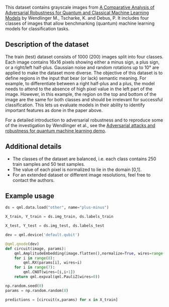 This dataset contains grayscale images from [A Comparative Analysis of Adversarial Robustness for Quantum and Classical Machine Learning Models](https://arxiv.org/abs/2404.16154) by Wendlinger M., Tscharke, K. and Debus, P. It includes four classes of images that allow benchmarking (quantum) machine learning models for classification tasks.

## Description of the dataset

The train (test) dataset consists of 1000 (200) images split into four classes. Each image contains 16x16 pixels showing either a minus sign, a plus sign, or a right/left half-plus. Gaussian noise and random rotations up to 10° are applied to make the dataset more diverse. The objective of this dataset is to define regions in the input that bear (or lack) semantic meaning. For example, to differentiate between a right half-plus and a plus, the model needs to attend to the absence of high pixel value in the left part of the image. However, in this example, the region on the top and bottom of the image are the same for both classes and should be irrelevant for successful classification. This lets us evaluate models in their ability to identify important features as done in the paper above.

For a detailed introduction to adversarial robustness and to reproduce some of
the investigation by Wendlinger et al., see the
[Adversarial attacks and robustness for quantum machine learning demo](https://pennylane.ai/qml/demos/tutorial_adversarial_attacks_QML/).

## Additional details

- The classes of the dataset are balanced, i.e. each class contains 250 train samples and 50 test samples.
- The value of each pixel is normalized to lie in the domain [0,1].
- For an extended dataset or different image resolutions, feel free to contact the authors.

## Example usage
```python
ds = qml.data.load("other", name="plus-minus")

X_train, Y_train = ds.img_train, ds.labels_train

X_test, Y_test = ds.img_test, ds.labels_test

dev = qml.device('default.qubit')

@qml.qnode(dev)
def circuit(image, params):
    qml.AmplitudeEmbedding(image.flatten(),normalize=True, wires=range(8))
    for i in range(8):
        qml.RX(params[i], wires=i)
    for i in range(7):
        qml.CNOT(wires=[i,i+1])
    return qml.expval(qml.PauliZ(wires=0))

np.random.seed(0)
params = np.random.random(8)

predictions = [circuit(x,params) for x in X_train]
```


